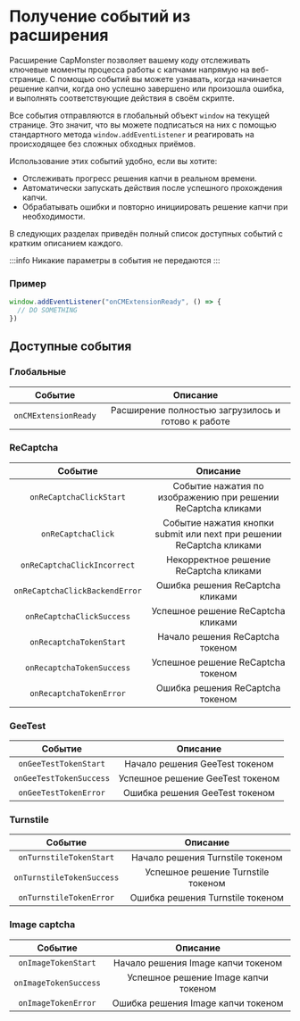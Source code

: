 ﻿---
sidebar_position: 6
---


# Получение событий из расширения

Расширение CapMonster позволяет вашему коду отслеживать ключевые моменты процесса работы с капчами напрямую на веб-странице. С помощью событий вы можете узнавать, когда начинается решение капчи, когда оно успешно завершено или произошла ошибка, и выполнять соответствующие действия в своём скрипте.

Все события отправляются в глобальный объект `window` на текущей странице. Это значит, что вы можете подписаться на них с помощью стандартного метода `window.addEventListener` и реагировать на происходящее без сложных обходных приёмов.

Использование этих событий удобно, если вы хотите:

* Отслеживать прогресс решения капчи в реальном времени.
* Автоматически запускать действия после успешного прохождения капчи.
* Обрабатывать ошибки и повторно инициировать решение капчи при необходимости.

В следующих разделах приведён полный список доступных событий с кратким описанием каждого.

:::info
Никакие параметры в события не передаются
:::

### Пример
```js
window.addEventListener("onCMExtensionReady", () => {
  // DO SOMETHING
})
```

## Доступные события

### Глобальные
|**Событие**|**Описание**|
| :-: | :-: |
|`onCMExtensionReady`|Расширение полностью загрузилось и готово к работе|

<!-- ### HCaptcha
|**Событие**|**Описание**|
| :-: | :-: |
|`onHCaptchaClickStart`|Начало решения hCaptcha кликами|
|`onHCaptchaClickBackendError`|Ошибка сервера при запросе результатов решения hCaptcha кликами|
|`onHCaptchaClickIncorrect`|Некорректное решение hCaptcha кликами|
|`onHCaptchaClickSuccess`|Успешное решение hCaptcha кликами|
|`onHCaptchaClick`|Нажатие на чекбокс hCaptcha при решении кликами|
|`onHCaptchaTokenStart`|Начало решения hCaptcha токеном|
|`onHCaptchaTokenSuccess`|Успешное решение hCaptcha токеном|
|`onHCaptchaTokenError`|Ошибка решения hCaptcha токеном| -->

### ReCaptcha
|**Событие**|**Описание**|
| :-: | :-: |
|`onReCaptchaClickStart`|Событие нажатия по изображению при решении ReCaptcha кликами|
|`onReCaptchaClick`|Событие нажатия кнопки submit или next при решении ReCaptcha кликами|
|`onReCaptchaClickIncorrect`|Некорректное решение ReCaptcha кликами|
|`onReCaptchaClickBackendError`|Ошибка решения ReCaptcha кликами|
|`onReCaptchaClickSuccess`|Успешное решение ReCaptcha кликами|
|`onRecaptchaTokenStart`|Начало решения ReCaptcha токеном|
|`onRecaptchaTokenSuccess`|Успешное решение ReCaptcha токеном|
|`onRecaptchaTokenError`|Ошибка решения ReCaptcha токеном|

### GeeTest
|**Событие**|**Описание**|
| :-: | :-: |
|`onGeeTestTokenStart`|Начало решения GeeTest токеном|
|`onGeeTestTokenSuccess`|Успешное решение GeeTest токеном|
|`onGeeTestTokenError`|Ошибка решения GeeTest токеном|

### Turnstile
|**Событие**|**Описание**|
| :-: | :-: |
|`onTurnstileTokenStart`|Начало решения Turnstile токеном|
|`onTurnstileTokenSuccess`|Успешное решение Turnstile токеном|
|`onTurnstileTokenError`|Ошибка решения Turnstile токеном|

### Image captcha
|**Событие**|**Описание**|
| :-: | :-: |
|`onImageTokenStart`|Начало решения Image капчи токеном|
|`onImageTokenSuccess`|Успешное решение Image капчи токеном|
|`onImageTokenError`|Ошибка решения Image капчи токеном|